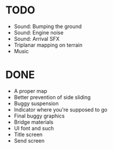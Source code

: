 # TODO
- Sound: Bumping the ground
- Sound: Engine noise
- Sound: Arrival SFX
- Triplanar mapping on terrain
- Music

# DONE
- A proper map
- Better prevention of side sliding
- Buggy suspension
- Indicator where you're supposed to go
- Final buggy graphics
- Bridge materials
- UI font and such
- Title screen
- Send screen